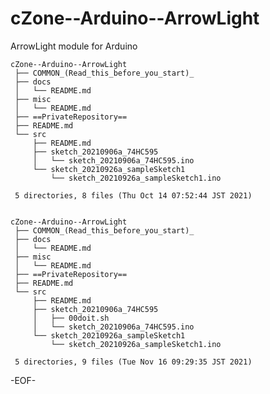 # cZone--Arduino--ArrowLight

ArrowLight module for Arduino


    cZone--Arduino--ArrowLight
     ├── COMMON_(Read_this_before_you_start)_
     ├── docs
     │   └── README.md
     ├── misc
     │   └── README.md
     ├── ==PrivateRepository==
     ├── README.md
     └── src
         ├── README.md
         ├── sketch_20210906a_74HC595
         │   └── sketch_20210906a_74HC595.ino
         └── sketch_20210926a_sampleSketch1
             └── sketch_20210926a_sampleSketch1.ino
     
     5 directories, 8 files (Thu Oct 14 07:52:44 JST 2021)


    cZone--Arduino--ArrowLight
     ├── COMMON_(Read_this_before_you_start)_
     ├── docs
     │   └── README.md
     ├── misc
     │   └── README.md
     ├── ==PrivateRepository==
     ├── README.md
     └── src
         ├── README.md
         ├── sketch_20210906a_74HC595
         │   ├── 00doit.sh
         │   └── sketch_20210906a_74HC595.ino
         └── sketch_20210926a_sampleSketch1
             └── sketch_20210926a_sampleSketch1.ino
     
     5 directories, 9 files (Tue Nov 16 09:29:35 JST 2021)

-EOF-

